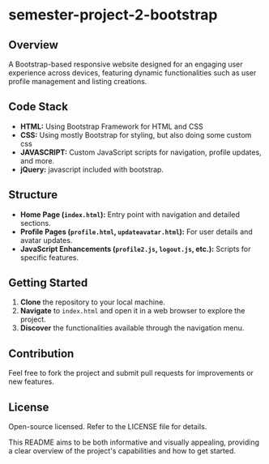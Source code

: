 # semester-project-2-bootstrap

## Overview
A Bootstrap-based responsive website designed for an engaging user experience across devices, featuring dynamic functionalities such as user profile management and listing creations.

## Code Stack
- **HTML:** Using Bootstrap Framework for HTML and CSS
- **CSS:** Using mostly Bootstrap for styling, but also doing some custom css
- **JAVASCRIPT:** Custom JavaScript scripts for navigation, profile updates, and more.
- **jQuery:** javascript included with bootstrap.

## Structure
- **Home Page (`index.html`):** Entry point with navigation and detailed sections.
- **Profile Pages (`profile.html`, `updateavatar.html`):** For user details and avatar updates.
- **JavaScript Enhancements (`profile2.js`, `logout.js`, etc.):** Scripts for specific features.

## Getting Started
1. **Clone** the repository to your local machine.
2. **Navigate** to `index.html` and open it in a web browser to explore the project.
3. **Discover** the functionalities available through the navigation menu.

## Contribution
Feel free to fork the project and submit pull requests for improvements or new features.

## License
Open-source licensed. Refer to the LICENSE file for details.

This README aims to be both informative and visually appealing, providing a clear overview of the project's capabilities and how to get started.
